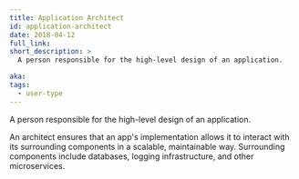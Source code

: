 ```yaml
---
title: Application Architect
id: application-architect
date: 2018-04-12
full_link:
short_description: >
  A person responsible for the high-level design of an application.

aka:
tags:
  - user-type
---
```


A person responsible for the high-level design of an application.

<!--more-->

An architect ensures that an app's implementation allows it to interact with its surrounding components in a scalable, maintainable way. Surrounding components include databases, logging infrastructure, and other microservices.
